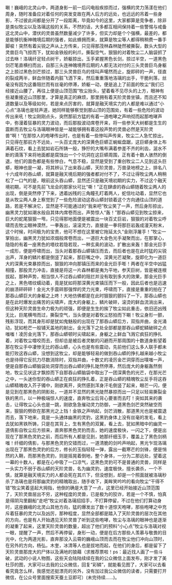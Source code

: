 唰！巍峨的北灵山中，两道身影一前一后闪电般疾掠而过，强横的灵力荡漾在他们周身，随时准备应对着任何的突发变故在两人后方的远处，也远远的吊着一些身影，不过彼此间都是分开了一段距离，毕竟如今的这里，大家都算是竞争者，除非是类似牧尘以及洛璃这般的关系，不然的话，大多都互相间保持着一些警惕与戒备这北灵山中，潜伏的灵兽虽然数量减少了许多，但实力却是个个强横，最差的，都是能够抗衡神魄境后期的强者，如此蜂拥而来，就算是牧尘等人都得稍稍费一番手脚唳！突然有着尖锐之声从上方传来，只见得那茂林森林陡然被撕裂，数头大型的灵兽巨鸟飞掠而下，犹如金铁般的利爪，撕裂空气，狠狠的对着牧尘二人脑袋抓了过去咻！洛璃纤足轻点树干，娇躯掠出，玉手紧握黑色长剑，掠过半空，一道黑色剑芒笔直横扫而出，自那三头连神魄境界后期的人都无法对付的三头灵兽巨鸟身躯之上掠过黑色剑芒掠过，那三头灵兽巨鸟的怪叫声噶然而止，旋即砰的一声，径直的裂成两半，鲜血伴随着内脏飞洒下来，然后重重落地洛璃的出手，干脆利落，丝毫没有因为这番阻拦而有丝毫的停滞，娇躯一动，便是追上了前面的牧尘“我们已经接近山腰了，再往上便是山顶范围”牧尘抬头，望着看不见尽头的上方，眼神有些凝重接近山顶那里，才算是真正的麻烦，那里拥有着天阶灵兽坐镇，而且还不知道数量以及等级如何，若是来点厉害的，就算是融天境实力的人都是难以通过“小心点”洛璃也是轻声道，她同样能够察觉到那山顶的范围处，有着一些危险的波动传出来吼！牧尘刚刚点头，突然那前方猛的有着一道咆哮之声响彻而起那咆哮声中，弥漫着狂暴的灵力波动，而后那股波动席卷开来，将一些参天大树都是生生的震断而去牧尘与洛璃眼神皆是一凝能够拥有着这般声势的灵兽必然是天阶灵兽“啊！”在那惊人的咆哮传出时，也是有着一些惨叫声传来，牧尘二人急忙掠出，只见得在那前方不远处，一头百丈庞大的深黄色巨蟒正蜿蜒盘踞，这巨蟒身体上布满着石纹，看上去犹如岩石所铸一般，狰狞的大嘴布满着参差不齐的利齿，涎水不断的滴落下来将地面都是腐蚀出一个个坑洞在这巨蟒周围，正有着十数人骇然的倒退，他们的面色都是有些惨白，气息不稳，显然是受到了重创牧尘二人见到这头巨蟒，眼神也是一凝，将其辨认了出来吞山蟒，天阶灵兽，万兽录地榜之上，排名八十六成年的吞山蟒，就算是融天境后期的强者都对付不了，不过让得牧尘两人稍稍松了一口气的是，眼前这头吞山蟒，显然还只是融天境初期的实力，不过这个融天境初期，可不是先前飞龙会的那家伙可比“嘶！”正在肆虐的吞山蟒随着牧尘两人的出现，倒是突然停了下来，透着凶残的三角瞳孔盯着两人，蛇信吐动着，显然它也是从牧尘两人身上察觉到了一些危险波动这吞山蟒封锁着这个方向通往山顶的道路，若是不解决它，显然是不可能通过的“我来吧”牧尘笑了一声，然后身形掠出，幽黑灵力犹如潮水般自其体内席卷而出，声势惊人“轰！”那吞山蟒见到牧尘掠来，巨大的蛇尾狠狠一甩，只见得那地面便是被震出一块百丈巨岩，狠狠的对着牧尘呼啸而去牧尘眼神漠然，一拳轰出，滚滚灵力，直接是一拳将那巨岩轰成漫天粉末，这个时候，时间极为的宝贵，他可不想在这里被它拖延太久“金刚浮屠手！”牧尘一掌拍出，幽黑灵力犹如浓烟般席卷而出，一道巨大金色光手凝聚而出，在那掌心，隐隐的有着一座黑色的塔纹若隐若现，一种玄奥的波动，扩散出来轰！那金光巨手一成形，便是呼啸而出，当头对着那吞山蟒镇压而去，而后者也是在此时猛的尖锐出声，浑身的鳞片都是倒竖了起来，那巨嘴之中，深黄光芒凝聚，旋即化为一道巨大的深黄光束暴掠而出，狠狠的冲向那镇压而来的金光巨手嘭！两者在半空中凶猛相撞，那股灵力冲击，直接是将这一片森林都是夷为平地，参天巨树，皆是被连根拔起，那种声势，相当惊人不过吞山蟒的阻拦并没有取到多大的效果，那金光巨手之上，黑色塔纹蠕动着，竟是犹如将那深黄光束镇压而下一般，因此后者也是迅速的崩溃砰砰砰！金光大手震碎那强悍的灵力光束，呼啸而下，直接是重重的拍在了那吞山蟒巨大的身躯之上咚！大地仿佛都是在此时狠狠的颤抖了一下，那吞山蟒也是在此时爆发出痛苦的尖啸声，庞大的身躯上，鳞片破碎，滚烫的鲜血流淌出来，但这种天阶灵兽生命力极为的顽强，即便是生生的挨了牧尘如此重击，依旧还凶残无比，巨尾横甩而过，撕裂空气，当头便是对着牧尘怒拍而下唰！牧尘身形一颤，残影浮现，而其身形却是犹如鬼魅般的出现在了那吞山蟒后方，双指并曲，金光涌动，犹如枪芒一般铺天盖地的射出，金光落下之处全部都是那吞山蟒蛇鳞破碎之点嗤嗤！凌厉金光落下，那吞山蟒顿时尖啸起来，身躯之上鲜血飞溅它疯狂的挣扎着，对着牧尘噬咬而去，但却总是被后者灵敏的闪避而开那周围的十数道身影望着那在牧尘手中凄惨无比的吞山蟒，心头也是有些震动，先前他们这么多人联手都未能打败这吞山蟒，没想到这牧尘，却是能够轻易的做到吞山蟒的挣扎越来越小牧尘也是待得它反抗力尽数消除时，双指并曲，十数丈的凌厉金芒洞穿而出噗嗤一声，便是自那吞山蟒脑袋处洞穿而出吞山蟒的挣扎陡然停滞，然后庞大的身躯轰然倒地，牧尘见状这才飘掠而下自那吞山蟒脑袋中取出了一团深黄色的光芒，在那光芒之中，一头迷你型的吞山蟒正在疯狂的挣扎着，正是吞山蟒的精魄牧尘反手将这吞山蟒精魄收入芥子镯中，刚欲离开，突然感到浑身汗毛倒竖了起来，眼芒一闪，便是见到在那黑色的阴影处，一道并不显然的黑光陡然暴掠而出一只足以轻易撕裂金铁的黑爪，以一种极端惊人的速度，直奔牧尘后背心要害而去叮！突如其来的袭击，让得牧尘心头也是一跳，刚欲急急催动灵力防御，一道黑色剑芒突然破空而来，狠狠的劈砍在那黑光之上铛！金铁之声响起，剑芒消散，那道黑光也是被震退而去，落下地来，竟是一头通体幽黑的灵豹，这黑豹身体上没有丝毫的发毛，看上去犹如黑铁所铸，只是在其背上，生有黑色的双翼，看上去，犹如黑暗中的幽灵一道倩影自牧尘后方掠来，直奔那黑色灵豹而去，她的速度极快，一闪之下，便是出现在了那黑色灵豹之前，而后所有人都是见到，她那纤细玉手，覆盖上了黑色剑柄嗤！纤细的倩影，与那黑色灵豹交错而过，一道清脆的剑吟声响起，黑光乍现洛璃出现在了那黑色灵豹的后方，修长的玉指轻轻一弹，露出一截寒芒的剑锋，便是悄然的入鞘，而那黑色灵豹，则是摇晃着倒地，整个身体，一分为二那远处，望着这一幕的十数人，都是在心中吸了一口凉气，这黑色灵豹可不是普通的灵兽，同样是一头实力不弱于吞山蟒的天阶灵兽，名为幽灵豹，速度极快，擅长袭杀，一个不慎，就算是融天境实力的人都会死在其爪下，但没想到，却是一个照面就被洛璃秒杀了洛璃也是将那幽灵豹的精魄取出，随手收下，美眸笑吟吟的看向牧尘“干得不错”牧尘笑着竖起大拇指，他倒的确是大意了一点，这里已经开始接近山顶范围了，天阶灵兽层出不穷，这种程度的灵兽，已是极为的狡诈，若是一个不慎，怕真是得阴沟里翻船“走吧”牧尘对着洛璃招招手，不打算停留，不过在他们打算动身时，这座巍峨的北灵山其他方向，猛的爆发出了数十道惊天咆哮，那些咆哮之中充斥着狂暴的灵力以及凶厉，那种程度，显然全部都是踏入了天阶灵兽的层次在其他的方向，也是有人开始遇见天阶灵兽了听到这些咆哮，牧尘与洛璃的眼神也是逐渐的凝重了起来，这里天阶灵兽的数量，超出了他们的预料“小心点”牧尘与洛璃对视一眼，提醒了一声，然后不再停留，身形一动，便是在后方那些人羡慕与敬畏的目光中，化为两道光影，直奔那没入云霄的巍峨山顶而去而在牧尘他们冲向山顶时，在另外的方向，杨弘，木奎，冰清等人也是拔地而起，在他们的身后，都是留下了天阶灵兽那庞大的尸体以及满地的狼藉（求推荐票啦！ps：最近找人画了一些斗破，武动的小说人物图，这些天会陆陆续续在我的公众微信上面发布，刚才发了美杜莎的图，大家可以去我的公众微信，回复“彩鳞”，就能看见图了，大家可以去看看究竟怎么样，我感觉还挺漂亮的另外，没有加过我公众微信的读者，只需要打开微信，在公众号里面搜索天蚕土豆即可）(未完待续……)。
